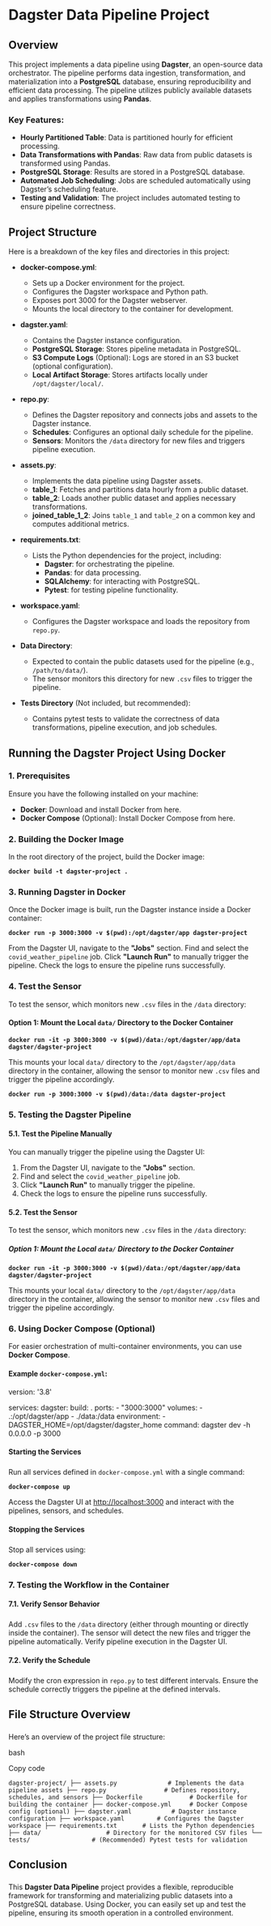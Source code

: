 # Dagster Data Pipeline Project

## Overview
This project implements a data pipeline using **Dagster**, an open-source data orchestrator. The pipeline performs data ingestion, transformation, and materialization into a **PostgreSQL** database, ensuring reproducibility and efficient data processing. The pipeline utilizes publicly available datasets and applies transformations using **Pandas**.

### Key Features:
- **Hourly Partitioned Table**: Data is partitioned hourly for efficient processing.
- **Data Transformations with Pandas**: Raw data from public datasets is transformed using Pandas.
- **PostgreSQL Storage**: Results are stored in a PostgreSQL database.
- **Automated Job Scheduling**: Jobs are scheduled automatically using Dagster’s scheduling feature.
- **Testing and Validation**: The project includes automated testing to ensure pipeline correctness.

## Project Structure
Here is a breakdown of the key files and directories in this project:

- **docker-compose.yml**: 
  - Sets up a Docker environment for the project.
  - Configures the Dagster workspace and Python path.
  - Exposes port 3000 for the Dagster webserver.
  - Mounts the local directory to the container for development.
  
- **dagster.yaml**:
  - Contains the Dagster instance configuration.
  - **PostgreSQL Storage**: Stores pipeline metadata in PostgreSQL.
  - **S3 Compute Logs** (Optional): Logs are stored in an S3 bucket (optional configuration).
  - **Local Artifact Storage**: Stores artifacts locally under `/opt/dagster/local/`.

- **repo.py**: 
  - Defines the Dagster repository and connects jobs and assets to the Dagster instance.
  - **Schedules**: Configures an optional daily schedule for the pipeline.
  - **Sensors**: Monitors the `/data` directory for new files and triggers pipeline execution.

- **assets.py**: 
  - Implements the data pipeline using Dagster assets.
  - **table_1**: Fetches and partitions data hourly from a public dataset.
  - **table_2**: Loads another public dataset and applies necessary transformations.
  - **joined_table_1_2**: Joins `table_1` and `table_2` on a common key and computes additional metrics.

- **requirements.txt**: 
  - Lists the Python dependencies for the project, including:
    - **Dagster**: for orchestrating the pipeline.
    - **Pandas**: for data processing.
    - **SQLAlchemy**: for interacting with PostgreSQL.
    - **Pytest**: for testing pipeline functionality.

- **workspace.yaml**: 
  - Configures the Dagster workspace and loads the repository from `repo.py`.

- **Data Directory**: 
  - Expected to contain the public datasets used for the pipeline (e.g., `/path/to/data/`).
  - The sensor monitors this directory for new `.csv` files to trigger the pipeline.

- **Tests Directory** (Not included, but recommended): 
  - Contains pytest tests to validate the correctness of data transformations, pipeline execution, and job schedules.

## Running the Dagster Project Using Docker

### 1. Prerequisites
Ensure you have the following installed on your machine:
- **Docker**: Download and install Docker from here.
- **Docker Compose** (Optional): Install Docker Compose from here.

### 2. Building the Docker Image
In the root directory of the project, build the Docker image:

**`docker build -t dagster-project .`**

### 3. Running Dagster in Docker
Once the Docker image is built, run the Dagster instance inside a Docker container:

**`docker run -p 3000:3000 -v $(pwd):/opt/dagster/app dagster-project`**

From the Dagster UI, navigate to the **"Jobs"** section.
Find and select the `covid_weather_pipeline` job.
Click **"Launch Run"** to manually trigger the pipeline.
Check the logs to ensure the pipeline runs successfully.

### 4. Test the Sensor
To test the sensor, which monitors new `.csv` files in the `/data` directory:

#### Option 1: Mount the Local `data/` Directory to the Docker Container

**`docker run -it -p 3000:3000 -v $(pwd)/data:/opt/dagster/app/data dagster/dagster-project`**

This mounts your local `data/` directory to the `/opt/dagster/app/data` directory in the container, allowing the sensor to monitor new `.csv` files and trigger the pipeline accordingly.

**`docker run -p 3000:3000 -v $(pwd)/data:/data dagster-project`**

### 5. Testing the Dagster Pipeline

#### 5.1. Test the Pipeline Manually
You can manually trigger the pipeline using the Dagster UI:
1. From the Dagster UI, navigate to the **"Jobs"** section.
2. Find and select the `covid_weather_pipeline` job.
3. Click **"Launch Run"** to manually trigger the pipeline.
4. Check the logs to ensure the pipeline runs successfully.

#### 5.2. Test the Sensor
To test the sensor, which monitors new `.csv` files in the `/data` directory:

##### Option 1: Mount the Local `data/` Directory to the Docker Container

**`docker run -it -p 3000:3000 -v $(pwd)/data:/opt/dagster/app/data dagster/dagster-project`**

This mounts your local `data/` directory to the `/opt/dagster/app/data` directory in the container, allowing the sensor to monitor new `.csv` files and trigger the pipeline accordingly.

### 6. Using Docker Compose (Optional)
For easier orchestration of multi-container environments, you can use **Docker Compose**.

#### Example `docker-compose.yml`:


version: '3.8'

services:
  dagster:
    build: .
    ports:
      - "3000:3000"
    volumes:
      - .:/opt/dagster/app
      - ./data:/data
    environment:
      - DAGSTER_HOME=/opt/dagster/dagster_home
    command: dagster dev -h 0.0.0.0 -p 3000


#### Starting the Services

### 

Run all services defined in `docker-compose.yml` with a single command:

**`docker-compose up`**

Access the Dagster UI at [http://localhost:3000](http://localhost:3000) and interact with the pipelines, sensors, and schedules.

#### Stopping the Services

### 

Stop all services using:

**`docker-compose down`**

### 7\. Testing the Workflow in the Container

#### 7.1. Verify Sensor Behavior

### 

Add `.csv` files to the `/data` directory (either through mounting or directly inside the container). The sensor will detect the new files and trigger the pipeline automatically. Verify pipeline execution in the Dagster UI.

#### 7.2. Verify the Schedule

### 

Modify the cron expression in `repo.py` to test different intervals. Ensure the schedule correctly triggers the pipeline at the defined intervals.

## File Structure Overview

### 

Here’s an overview of the project file structure:

bash

Copy code

`dagster-project/ ├── assets.py              # Implements the data pipeline assets ├── repo.py                # Defines repository, schedules, and sensors ├── Dockerfile             # Dockerfile for building the container ├── docker-compose.yml     # Docker Compose config (optional) ├── dagster.yaml           # Dagster instance configuration ├── workspace.yaml         # Configures the Dagster workspace ├── requirements.txt       # Lists the Python dependencies ├── data/                  # Directory for the monitored CSV files └── tests/                 # (Recommended) Pytest tests for validation`

## Conclusion

### 

This **Dagster Data Pipeline** project provides a flexible, reproducible framework for transforming and materializing public datasets into a PostgreSQL database. Using Docker, you can easily set up and test the pipeline, ensuring its smooth operation in a controlled environment.

[](https://github.com/ "GitHub")
